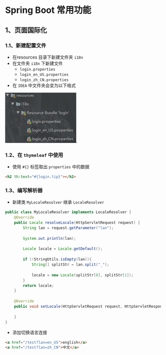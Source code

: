 # Spring Boot 常用功能

## 1、页面国际化

### 1.1、新建配置文件

- 在resources 目录下新建文件夹 `i18n` 
- 在文件夹 `i18n` 下新建文件 
  - `login.properties` 
  - `login_en_US.properties` 
  - `login_zh_CN.properties` 
- 在 `IDEA` 中文件夹会变为以下格式

![image-20200723115830646](photo\11、国际化目录结构（5）.png).

### 1.2、在 `thymeleaf` 中使用

- 使用 `#{}` 标签取出 `properties` 中的数据

```html
<h2 th:text="#{login.tip}"></h2>
```

### 1.3、编写解析器

- 新建类 `MyLocaleResolver` 继承 `LocaleResolver` 

```java
public class MyLocaleResolver implements LocaleResolver {
    @Override
    public Locale resolveLocale(HttpServletRequest request) {
        String lan = request.getParameter("lan");

        System.out.println(lan);

        Locale locale = Locale.getDefault();

        if (!StringUtils.isEmpty(lan)){
            String[] splitStr = lan.split("_");

            locale = new Locale(splitStr[0], splitStr[1]);
        }
        return locale;
    }

    @Override
    public void setLocale(HttpServletRequest request, HttpServletResponse response, Locale locale) {

    }
}
```

- 添加切换语言连接

```html
<a href="/test?lan=en_US">english</a>
<a href="/test?lan=zh_CN">中文</a>
```

